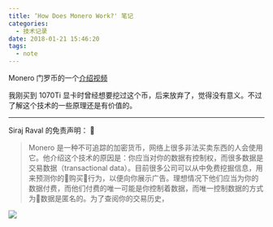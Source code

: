 ```yaml
---
title: ‘How Does Monero Work?' 笔记
categories:
  - 技术记录
date: 2018-01-21 15:46:20
tags:
  - note
---
```


Monero 门罗币的一个[介绍视频](https://www.youtube.com/watch?v=cjbHqvr4ffo&list=PL2-dafEMk2A7jW7CYUJsBu58JH27bqaNL)

我刚买到 1070Ti 显卡时曾经想要挖过这个币，后来放弃了，觉得没有意义。不过了解这个技术的一些原理还是有价值的。

---

Siraj Raval 的免责声明：

> Monero 是一种不可追踪的加密货币，网络上很多非法买卖东西的人会使用它。他介绍这个技术的原因是：你应当对你的数据有控制权，而很多数据是交易数据（transactional data）。目前很多公司可以从中免费挖掘信息，用来预测你的购买行为，以便向你展示广告。理想情况下他们应当为你的数据付费，而他们付费的唯一可能是你控制着数据，而唯一控制数据的方式为数据是匿名的。为了查阅你的交易历史，

![](/uploads/monero1.png)